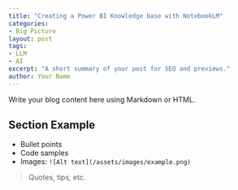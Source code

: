 ```yaml
---
title: "Creating a Power BI Knowledge base with NotebookLM"
categories:
- Big Picture
layout: post
tags:
- LLM
- AI
excerpt: "A short summary of your post for SEO and previews."
author: Your Name
---
```


Write your blog content here using Markdown or HTML.

## Section Example

- Bullet points
- Code samples
- Images: `![Alt text](/assets/images/example.png)`

> Quotes, tips, etc.
